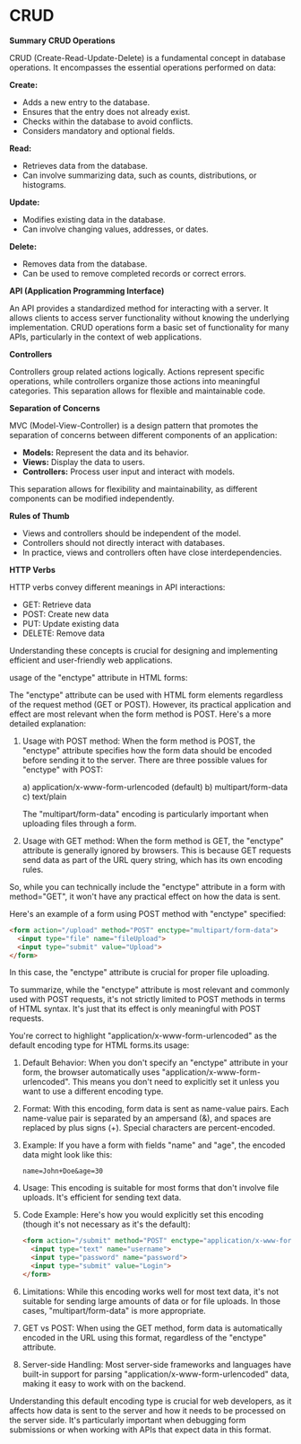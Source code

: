 # CRUD

**Summary**
**CRUD Operations**

CRUD (Create-Read-Update-Delete) is a fundamental concept in database operations. It encompasses the essential operations performed on data:

**Create:**

* Adds a new entry to the database.
* Ensures that the entry does not already exist.
* Checks within the database to avoid conflicts.
* Considers mandatory and optional fields.

**Read:**

* Retrieves data from the database.
* Can involve summarizing data, such as counts, distributions, or histograms.

**Update:**

* Modifies existing data in the database.
* Can involve changing values, addresses, or dates.

**Delete:**

* Removes data from the database.
* Can be used to remove completed records or correct errors.

**API (Application Programming Interface)**

An API provides a standardized method for interacting with a server. It allows clients to access server functionality without knowing the underlying implementation. CRUD operations form a basic set of functionality for many APIs, particularly in the context of web applications.

**Controllers**

Controllers group related actions logically. Actions represent specific operations, while controllers organize those actions into meaningful categories. This separation allows for flexible and maintainable code.

**Separation of Concerns**

MVC (Model-View-Controller) is a design pattern that promotes the separation of concerns between different components of an application:

* **Models:** Represent the data and its behavior.
* **Views:** Display the data to users.
* **Controllers:** Process user input and interact with models.

This separation allows for flexibility and maintainability, as different components can be modified independently.

**Rules of Thumb**

* Views and controllers should be independent of the model.
* Controllers should not directly interact with databases.
* In practice, views and controllers often have close interdependencies.

**HTTP Verbs**

HTTP verbs convey different meanings in API interactions:

* GET: Retrieve data
* POST: Create new data
* PUT: Update existing data
* DELETE: Remove data

Understanding these concepts is crucial for designing and implementing efficient and user-friendly web applications.





 usage of the "enctype" attribute in HTML forms:

The "enctype" attribute can be used with HTML form elements regardless of the request method (GET or POST). However, its practical application and effect are most relevant when the form method is POST. Here's a more detailed explanation:

1. Usage with POST method:
   When the form method is POST, the "enctype" attribute specifies how the form data should be encoded before sending it to the server. There are three possible values for "enctype" with POST:

   a) application/x-www-form-urlencoded (default)
   b) multipart/form-data
   c) text/plain

   The "multipart/form-data" encoding is particularly important when uploading files through a form.
2. Usage with GET method:
   When the form method is GET, the "enctype" attribute is generally ignored by browsers. This is because GET requests send data as part of the URL query string, which has its own encoding rules.

So, while you can technically include the "enctype" attribute in a form with method="GET", it won't have any practical effect on how the data is sent.

Here's an example of a form using POST method with "enctype" specified:

```html
<form action="/upload" method="POST" enctype="multipart/form-data">
  <input type="file" name="fileUpload">
  <input type="submit" value="Upload">
</form>
```

In this case, the "enctype" attribute is crucial for proper file uploading.

To summarize, while the "enctype" attribute is most relevant and commonly used with POST requests, it's not strictly limited to POST methods in terms of HTML syntax. It's just that its effect is only meaningful with POST requests.




You're correct to highlight "application/x-www-form-urlencoded" as the default encoding type for HTML forms.its usage:

1. Default Behavior:
   When you don't specify an "enctype" attribute in your form, the browser automatically uses "application/x-www-form-urlencoded". This means you don't need to explicitly set it unless you want to use a different encoding type.
2. Format:
   With this encoding, form data is sent as name-value pairs. Each name-value pair is separated by an ampersand (&), and spaces are replaced by plus signs (+). Special characters are percent-encoded.
3. Example:
   If you have a form with fields "name" and "age", the encoded data might look like this:

   ```
   name=John+Doe&age=30
   ```
4. Usage:
   This encoding is suitable for most forms that don't involve file uploads. It's efficient for sending text data.
5. Code Example:
   Here's how you would explicitly set this encoding (though it's not necessary as it's the default):

   ```html
   <form action="/submit" method="POST" enctype="application/x-www-form-urlencoded">
     <input type="text" name="username">
     <input type="password" name="password">
     <input type="submit" value="Login">
   </form>
   ```
6. Limitations:
   While this encoding works well for most text data, it's not suitable for sending large amounts of data or for file uploads. In those cases, "multipart/form-data" is more appropriate.
7. GET vs POST:
   When using the GET method, form data is automatically encoded in the URL using this format, regardless of the "enctype" attribute.
8. Server-side Handling:
   Most server-side frameworks and languages have built-in support for parsing "application/x-www-form-urlencoded" data, making it easy to work with on the backend.

Understanding this default encoding type is crucial for web developers, as it affects how data is sent to the server and how it needs to be processed on the server side. It's particularly important when debugging form submissions or when working with APIs that expect data in this format.
